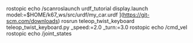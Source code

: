 rostopic echo /scanroslaunch urdf_tutorial display.launch model:=$HOME/k67_ws/src/urdf/my_car.urdf
](https://git-scm.com/downloads)
rosrun teleop_twist_keyboard teleop_twist_keyboard.py _speed:=2.0 _turn:=3.0
rostopic echo /cmd_vel
rostopic echo /joint_states

